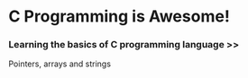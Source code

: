 # C Programming is Awesome!

### Learning the basics of C programming language >>
Pointers, arrays and strings
